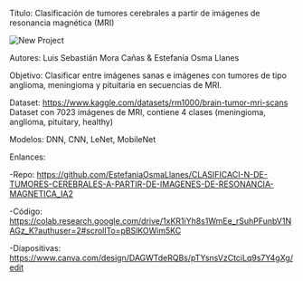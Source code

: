 Título: Clasificación de tumores cerebrales a partir de imágenes de resonancia magnética (MRI)

![New Project](https://github.com/user-attachments/assets/90a1f903-e61c-4b15-a664-1d148f500d9c)

Autores: Luis Sebastián Mora Cañas & Estefanía Osma Llanes

Objetivo: Clasificar entre imágenes sanas e imágenes con tumores de tipo anglioma, meningioma y pituitaria en secuencias de MRI.

Dataset: https://www.kaggle.com/datasets/rm1000/brain-tumor-mri-scans Dataset con 7023 imágenes de MRI, contiene 4 clases (meningioma, anglioma, pituitary, healthy)

Modelos: DNN, CNN, LeNet, MobileNet

Enlances:

 -Repo: https://github.com/EstefaniaOsmaLlanes/CLASIFICACI-N-DE-TUMORES-CEREBRALES-A-PARTIR-DE-IMAGENES-DE-RESONANCIA-MAGNETICA_IA2 

 -Código: https://colab.research.google.com/drive/1xKR1iYh8s1WmEe_rSuhPFunbV1NAGz_K?authuser=2#scrollTo=pBSlKOWim5KC 

-Diapositivas: https://www.canva.com/design/DAGWTdeRQBs/pTYsnsVzCtciLq9s7Y4gXg/edit
